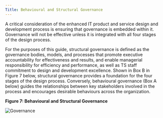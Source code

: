 ```yaml
---
Title: Behavioural and Structural Governance
---
```


A critical consideration of the enhanced IT product and service design and development process is ensuring that governance is embedded within it. Governance will not be effective unless it is integrated with all four stages of the design process.

For the purposes of this guide, structural governance is defined as the governance bodies, models, and processes that promote executive accountability for effectiveness and results, and enable managerial responsibility for efficiency and performance, as well as TS staff commitment to design and development excellence. Shown in Box B in Figure 7 below, structural governance provides a foundation for the four stages of the design process. Conversely, behavioural governance (Box A below) guides the relationships between key stakeholders involved in the process and encourages desirable behaviours across the organization.

**Figure 7: Behavioural and Structural Governance**

<img src="{{site.baseurl}}/images/Process_BehaviourAndStructural.png" alt="Governance">



